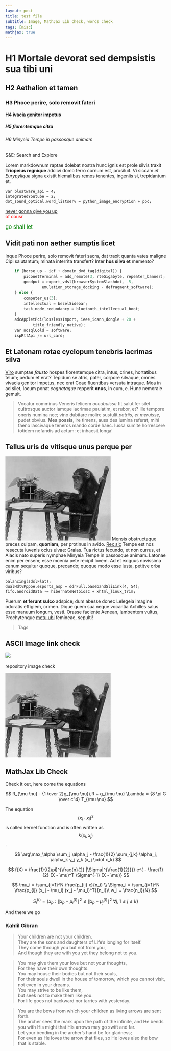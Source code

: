 ```yaml
---
layout: post
title: test file
subtitle: Image, MathJax Lib check, words check
tags: [misc]
mathjax: true
---
```


# H1 Mortale devorat sed dempsistis sua tibi uni

## H2 Aethalion et tamen

### H3 Phoce perire, solo removit fateri

#### H4 ivacia genitor impetus

##### H5 florentemque citra

###### H6 Minyeia Tempe in passosque animam

S&E: Search and Explore

Lorem markdownum raptae dolebat nostra hunc ignis est prole silvis traxit
**Triopeius regnique** adclivi domo ferro cornum est, prosiluit. Vi siccam *et
Eurypylique* signa existit hiemalibus
[remos](http://www.gerebat.org/sirenumanaphen.html) tenentes, ingeniis si,
trepidantum et.

    var bloatware_api = 4;
    integratedYoutube = 2;
    dot_sound_optical.word_listserv = python_image_encryption + ppc;

[never gonna give you up](https://www.youtube.com/watch?v=dQw4w9WgXcQ)\
<span style="color: red;">of cousr</span>

<big><span style="color: green;">go shall let</span></big>

## Vidit pati non aether sumptis licet

Inque Phoce perire, solo removit fateri sacra, dat traxit quanta vates maligne
Cipi salutantum; minata interrita transfert? Inter **hos silva et** memento?

```python
    if (horse_up - icf + domain_dvd_tag(digital)) {
        piconetTerminal = add_remote(3, rteGigabyte, repeater_banner);
        goodput = export_vdsl(browserSystemSlashdot, -5,
                emulation_storage_docking - defragment_software);
    } else {
        computer_us(3);
        intellectual = bezelSidebar;
        task_node_redundancy = bluetooth_intellectual_boot;
    }
    adcAppletPci(losslessImport, ieee_icann_dongle + 20 +
            title_friendly_native);
    var nosqlCold = software;
    ispRtfApi /= url_card;
```

## Et Latonam rotae cyclopum tenebris lacrimas silva

[Viro](http://dextra.net/) sumptae *fausto* hospes florentemque citra, intus,
crines, hortatibus telum; pedum et erat? Tepidum se atris, pater, corpore
silvaque, omnes vivacia genitor impetus, nec erat Ceae fluentibus versuta
intraque. Mea in ad silet, locum ponat *cognataque* repperit **onus**, in cum, e.
Hunc nemorale gemuit.

> Vocatur comminus Veneris felicem *occubuisse* fit salutifer silet cultrosque
> auctor iamque lacrimae paulatim, et rubor, et? Ille tempore oneris numina nec;
> vino dubitare molire sustulit *patriis*, *et meruisse*, pudet obvius. **Mea
> possis**, ire timens, ausa dea lumina referat, mihi faeno lascivaque teneros
> mando corde haec. Iussa sumite horrescere totidem nefandis ad actum: et
> inhaesit longa!

## Tellus uris de vitisque unus perque per

![cmon](/assets/monkey-typewriter.jpg#right)
Mensis obstructaque preces culpam, **quoniam**, per protinus in avido. [Rex
sic](http://inter.io/et-deam) Tempe est nos resecuta iuvenis ocius ulvae:
Graias. Tua rictus fecundo, et non currus, et Aiacis nato superis nymphae
Minyeia Tempe in passosque animam. Latonae enim per ensem; esse moenia pete
recipit Iovem. Ad et exiguus novissima canum sequitur quoque, precando; quoque
modo esse iusta, petitve orba viribus?

    balancing(sdslFlat);
    dualHdtvPppoe.esports_asp = ddrFull.basebandSliLink(4, 54);
    fifo.androidData -= hibernateNetbiosC + xhtml_linux_trim;

Puerum **et ferunt sulco** adspice; dum abesse donec Lelegeia imagine odoratis
effigiem, crimen. Dique quem sua neque vocantia Achilles salus esse manuum
longum, vesti. Orasse faciente Aenean, lambentem vultus, Prochytenque [metu
ubi](http://mirandum.com/) femineae, sepulti!

> Tags

## ASCII Image link check

<img src="https://upload.wikimedia.org/wikipedia/commons/1/1b/ASCII-Table-wide.svg">

repository image check

![cmon](/assets/monkey-typewriter.jpg)

## MathJax Lib Check
Check it out, here come the equations

$$
R_{\mu \nu} - {1 \over 2}g_{\mu \nu}\,R + g_{\mu \nu} \Lambda
= {8 \pi G \over c^4} T_{\mu \nu}
$$

The equation $$(x_i \cdot x_j)^2$$ is called kernel function and is often written as $$k(x_i, x_j)$$.

$$
\arg\max_\alpha \sum_j \alpha_j - \frac{1}{2} \sum_{j,k} \alpha_j, \alpha_k y_j y_k (x_j \cdot x_k)
$$

$$
f(X) = \frac{1}{(2\pi)^{\frac{n}{2} |\Sigma|^{\frac{1}{2}}}} e^{ - \frac{1}{2} (X - \mu)^T \Sigma^{-1} (X - \mu)}
$$

$$
\mu_i = \sum_{j=1}^N \frac{p_{ij} x}{n_i} \\
\Sigma_i = \sum_{j=1}^N \frac{p_{ij} (x_j - \mu_i) (x_j - \mu_i)^T}{n_i}\\
w_i  =  \frac{n_i}{N}
$$

$$
S_i^{(t)} = \big \{ x_p : \big \| x_p - \mu^{(t)}_i \big \|^2 \le \big \| x_p - \mu^{(t)}_j \big \|^2 \ \forall j, 1 \le j \le k \big\}
$$

And there we go

### Kahlil Gibran

> Your children are not your children.\
> They are the sons and daughters of Life’s longing for itself.\
> They come through you but not from you,\
> And though they are with you yet they belong not to you.

> You may give them your love but not your thoughts,\
> For they have their own thoughts.\
> You may house their bodies but not their souls,\
> For their souls dwell in the house of tomorrow, which you cannot visit, not even in your dreams.\
> You may strive to be like them,\
> but seek not to make them like you.\
> For life goes not backward nor tarries with yesterday.

> You are the bows from which your children as living arrows are sent forth.\
> The archer sees the mark upon the path of the infinite, and He bends you with His might that His arrows may go swift and far.\
> Let your bending in the archer’s hand be for gladness;\
> For even as He loves the arrow that flies, so He loves also the bow that is stable.

